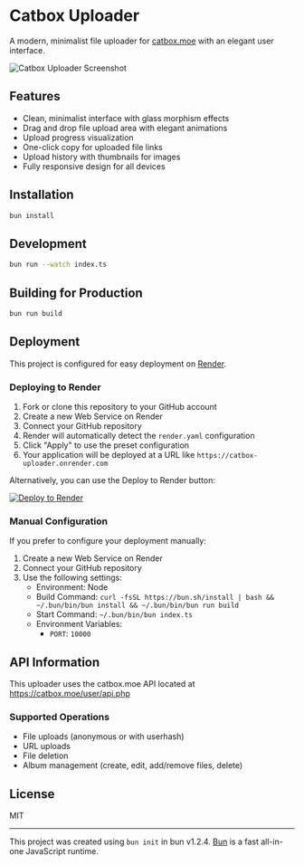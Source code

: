 # Catbox Uploader

A modern, minimalist file uploader for [catbox.moe](https://catbox.moe) with an elegant user interface.

![Catbox Uploader Screenshot](https://i.imgur.com/example.png)

## Features

- Clean, minimalist interface with glass morphism effects
- Drag and drop file upload area with elegant animations
- Upload progress visualization
- One-click copy for uploaded file links
- Upload history with thumbnails for images
- Fully responsive design for all devices

## Installation

```bash
bun install
```

## Development

```bash
bun run --watch index.ts
```

## Building for Production

```bash
bun run build
```

## Deployment

This project is configured for easy deployment on [Render](https://render.com).

### Deploying to Render

1. Fork or clone this repository to your GitHub account
2. Create a new Web Service on Render
3. Connect your GitHub repository
4. Render will automatically detect the `render.yaml` configuration
5. Click "Apply" to use the preset configuration
6. Your application will be deployed at a URL like `https://catbox-uploader.onrender.com`

Alternatively, you can use the Deploy to Render button:

[![Deploy to Render](https://render.com/images/deploy-to-render-button.svg)](https://render.com/deploy)

### Manual Configuration

If you prefer to configure your deployment manually:

1. Create a new Web Service on Render
2. Connect your GitHub repository
3. Use the following settings:
   - Environment: Node
   - Build Command: `curl -fsSL https://bun.sh/install | bash && ~/.bun/bin/bun install && ~/.bun/bin/bun run build`
   - Start Command: `~/.bun/bin/bun index.ts`
   - Environment Variables:
     - `PORT`: `10000`

## API Information

This uploader uses the catbox.moe API located at https://catbox.moe/user/api.php

### Supported Operations

- File uploads (anonymous or with userhash)
- URL uploads
- File deletion
- Album management (create, edit, add/remove files, delete)

## License

MIT

---

This project was created using `bun init` in bun v1.2.4. [Bun](https://bun.sh) is a fast all-in-one JavaScript runtime.
